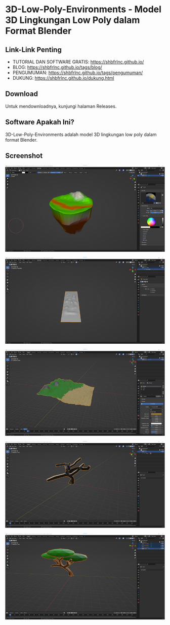 # 3D-Low-Poly-Environments - Model 3D Lingkungan Low Poly dalam Format Blender

## Link-Link Penting

- TUTORIAL DAN SOFTWARE GRATIS: https://shbfrlnc.github.io/
- BLOG: https://shbfrlnc.github.io/tags/blog/
- PENGUMUMAN: https://shbfrlnc.github.io/tags/pengumuman/
- DUKUNG: https://shbfrlnc.github.io/dukung.html

## Download

Untuk mendownloadnya, kunjungi halaman Releases.

## Software Apakah Ini?

3D-Low-Poly-Environments adalah model 3D lingkungan low poly dalam format Blender.

## Screenshot

![ScreenShot](.readme-assets/Screenshot%202022-12-23%20021453.png?raw=true)

![ScreenShot](.readme-assets/Screenshot%202022-12-23%20021515.png?raw=true)

![ScreenShot](.readme-assets/Screenshot%202022-12-23%20021530.png?raw=true)

![ScreenShot](.readme-assets/Screenshot%202022-12-23%20021545.png?raw=true)

![ScreenShot](.readme-assets/Screenshot%202022-12-23%20021600.png?raw=true)

